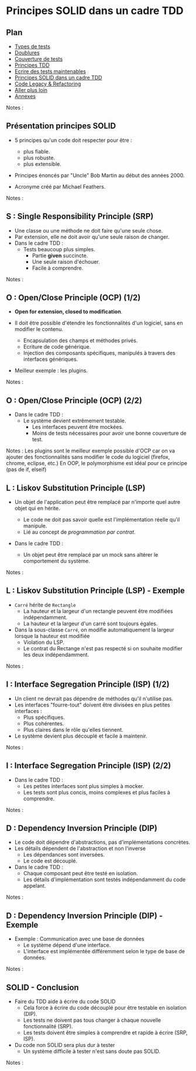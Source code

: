# Principes SOLID dans un cadre TDD

<!-- .slide: class="page-title" -->



## Plan

<!-- .slide: class="toc" -->

- [Types de tests](#/1)
- [Doublures](#/2)
- [Couverture de tests](#/3)
- [Principes TDD](#/4)
- [Ecrire des tests maintenables](#/5)
- [Principes SOLID dans un cadre TDD](#/6)
- [Code Legacy & Refactoring](#/7)
- [Aller plus loin](#/8)
- [Annexes](#/9)

Notes :



## Présentation principes SOLID

- 5 principes qu'un code doit respecter pour être :
    - plus fiable.
    - plus robuste.
    - plus extensible.

- Principes énoncés par "Uncle" Bob Martin au début des années 2000.
- Acronyme créé par Michael Feathers.

Notes :



## S : Single Responsibility Principle (SRP)

- Une classe ou une méthode ne doit faire qu'une seule chose.
- Par extension, elle ne doit avoir qu'une seule raison de changer.
- Dans le cadre TDD :
  - Tests beaucoup plus simples.
    - Partie __given__ succincte.
    - Une seule raison d'échouer.
    - Facile à comprendre.

Notes :



## O : Open/Close Principle (OCP) (1/2)

- __Open for extension, closed to modification__.
- Il doit être possible d'étendre les fonctionnalités d'un logiciel, sans en modifier le contenu.
    - Encapsulation des champs et méthodes privés.
    - Ecriture de code générique.
    - Injection des composants spécifiques, manipulés à travers des interfaces génériques.

- Meilleur exemple : les plugins.

Notes :



## O : Open/Close Principle (OCP) (2/2)

- Dans le cadre TDD :
  - Le système devient extrêmement testable.
    - Les interfaces peuvent être mockées.
    - Moins de tests nécessaires pour avoir une bonne couverture de test.

Notes :
Les plugins sont le meilleur exemple possible d'OCP car on va ajouter des fonctionnalités sans modifier le code du logiciel (firefox, chrome, eclipse, etc.)
En OOP, le polymorphisme est idéal pour ce principe (pas de if, elseif)



## L : Liskov Substitution Principle (LSP)

- Un objet de l'application peut être remplacé par n'importe quel autre objet qui en hérite.
    - Le code ne doit pas savoir quelle est l'implémentation réelle qu'il manipule.
    - Lié au concept de _programmation par contrat_.

- Dans le cadre TDD :
  - Un objet peut être remplacé par un mock sans altérer le comportement du système.

Notes :



## L : Liskov Substitution Principle (LSP) - Exemple

- `Carré` hérite de `Rectangle`
    - La hauteur et la largeur d'un rectangle peuvent être modifiées indépendamment.
    - La hauteur et la largeur d'un carré sont toujours égales.
- Dans la sous-classe `Carré`, on modifie automatiquement la largeur lorsque la hauteur est modifiée
    - Violation du LSP.
    - Le contrat du Rectange n'est pas respecté si on souhaite modifier les deux indépendamment.

Notes :



## I : Interface Segregation Principle (ISP) (1/2)

- Un client ne devrait pas dépendre de méthodes qu'il n'utilise pas.
- Les interfaces "fourre-tout" doivent être divisées en plus petites interfaces :
  - Plus spécifiques.
  - Plus cohérentes.
  - Plus claires dans le rôle qu'elles tiennent.
- Le système devient plus découplé et facile à maintenir.

Notes :



## I : Interface Segregation Principle (ISP) (2/2)

- Dans le cadre TDD :
  - Les petites interfaces sont plus simples à mocker.
  - Les tests sont plus concis, moins complexes et plus faciles à comprendre.

Notes :



## D : Dependency Inversion Principle (DIP)

- Le code doit dépendre d'abstractions, pas d'implémentations concrètes.
- Les détails dépendent de l'abstraction et non l'inverse
  - Les dépendances sont inversées.
  - Le code est découplé.
- Dans le cadre TDD :
  - Chaque composant peut être testé en isolation.
  - Les détails d'implémentation sont testés indépendamment du code appelant.

Notes :



## D : Dependency Inversion Principle (DIP) - Exemple

- Exemple : Communication avec une base de données
  - Le système dépend d'une interface.
  - L'interface est implémentée différemment selon le type de base de données.

Notes :



## SOLID - Conclusion

- Faire du TDD aide à écrire du code SOLID
  - Cela force à écrire du code découplé pour être testable en isolation (DIP).
  - Les tests ne doivent pas tous changer à chaque nouvelle fonctionnalité (SRP).
  - Les tests doivent être simples à comprendre et rapide à écrire (SRP, ISP).
- Du code non SOLID sera plus dur à tester
  - Un système difficile à tester n'est sans doute pas SOLID.

Notes :




<!-- .slide: class="page-questions" -->
